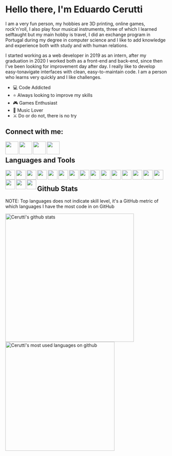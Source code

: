 # Hello there, I'm Eduardo Cerutti

I am a very fun person, my hobbies are 3D printing, online games, rock'n'roll, I also play four musical instruments, three of which I learned selftaught but my main hobby is travel, I did an exchange program in Portugal during my degree in computer science and I like to add knowledge and experience both with study and with human relations.

I started working as a web developer in 2019 as an intern, after my graduation in 2020 I worked both as a front-end and back-end, since then I've been looking for improvement day after day. I really like to develop easy-tonavigate interfaces with clean, easy-to-maintain code. I am a person who learns very quickly and I like challenges.

- :computer: Code Addicted
- :star: Always looking to improve my skills
- :video_game: Games Enthusiast
- :musical_note: Music Lover
- :crossed_swords: Do or do not, there is no try

## Connect with me:

[<img align='left' alt='' width='40px' src='https://img.icons8.com/cute-clipart/64/000000/instagram-new.png' />][instagram]
[<img align='left' alt='' width='40px' src='https://img.icons8.com/cute-clipart/50/000000/facebook.png' />][facebook]
[<img align='left' alt='' width='40px' src='https://img.icons8.com/cute-clipart/64/000000/linkedin.png' />][linkedin]
[<img align='left' alt='' width='40px' src='https://img.icons8.com/cute-clipart/64/000000/twitch.png' />][twitch]
<br/>

## Languages and Tools

[<img align='left' alt='' width='30px' src="https://img.icons8.com/plasticine/100/000000/react.png"/>][react]
[<img align='left' alt='' width='30px' src="https://img.icons8.com/?size=512&id=MWiBjkuHeMVq&format=png"/>][next]
[<img align='left' alt='' width='30px' src="https://img.icons8.com/color/48/000000/css3.png"/>][css]
[<img align='left' alt='' width='30px' src="https://img.icons8.com/color/48/000000/sass.png"/>][sass]
[<img align='left' alt='' width='30px' src="https://img.icons8.com/?size=512&id=CIAZz2CYc6Kc&format=png"/>][tailwind]
[<img align='left' alt='' width='30px' src="https://img.icons8.com/?size=512&id=54087&format=png"/>][node]
[<img align='left' alt='' width='30px' src="https://img.icons8.com/?size=48&id=9ESZMOeUioJS&format=png"/>][nestjs]
[<img align='left' alt='' width='30px' src="https://img.icons8.com/?size=48&id=H1KbyT4SuFDe&format=png"/>][graphql]
[<img align='left' alt='' width='30px' src="https://img.icons8.com/color/48/000000/typescript.png"/>][typescript]
[<img align='left' alt='' width='30px' src="https://img.icons8.com/color/48/000000/javascript.png"/>][javascript]
[<img align='left' alt='' width='30px' src="https://img.icons8.com/color/48/000000/python.png"/>][python]
[<img align='left' alt='' width='30px' src="https://img.icons8.com/color/48/000000/java-coffee-cup-logo.png"/>][java]
[<img align='left' alt='' width='30px' src="https://img.icons8.com/color/48/000000/ruby-programming-language.png"/>][ruby]
[<img align='left' alt='' width='30px' src="https://img.icons8.com/color/48/000000/postgreesql.png"/>][postgres]
[<img align='left' alt='' width='30px' src="https://img.icons8.com/color/48/000000/mongodb.png"/>][mongodb]
[<img align='left' alt='' width='30px' src="https://img.icons8.com/color/48/000000/linux.png"/>][linux]
[<img align='left' alt='' width='30px' src="https://img.icons8.com/color/48/000000/android-os.png"/>][android]
[<img align='left' alt='' width='30px' src="https://img.icons8.com/color/48/000000/git.png"/>][git]
<br/>

## Github Stats

NOTE: Top languages does not indicate skill level, it's a GitHub metric of which languages I have the most code in on GitHub

<img align='left' width='400px' alt="Cerutti's github stats" src='https://github-readme-stats.vercel.app/api?username=TCsTheMechanic&count_private=true&show_icons=true' />

<img align='left' width='340px' alt="Cerutti's most used languages on github" src='https://github-readme-stats.vercel.app/api/top-langs/?username=TCsTheMechanic&layout=compact'/>

[instagram]: https://www.instagram.com/ceruttioliveira/
[facebook]: https://www.facebook.com/eduardo.ceruttioliveira/
[linkedin]: https://www.linkedin.com/in/eduardo-cerutti-de-oliveira-964b6017b/?locale=en_US
[twitch]: https://www.twitch.tv/tcsthemechanic_
[react]: https://pt-br.reactjs.org/
[css]: https://devdocs.io/css/
[sass]: https://sass-lang.com/
[typescript]: https://www.typescriptlang.org/
[javascript]: https://devdocs.io/javascript/
[python]: https://www.python.org/
[java]: https://www.java.com/
[ruby]: https://www.ruby-lang.org/
[postgres]: https://www.postgresql.org/
[mongodb]: https://www.mongodb.com/
[linux]: https://www.linux.org/
[android]: https://www.android.com/
[git]: https://git-scm.com/
[next]: https://nextjs.org/
[tailwind]: https://tailwindcss.com/
[node]: https://nodejs.org/en
[graphql]: https://graphql.org/
[nestjs]: https://nestjs.com/
